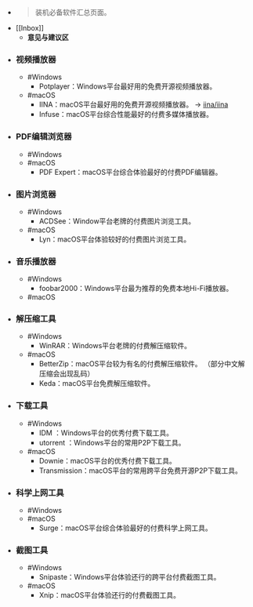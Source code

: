 - > 装机必备软件汇总页面。
- [[Inbox]]
    - __意见与建议区__
- ### 视频播放器
    - #Windows
        - Potplayer：Windows平台最好用的免费开源视频播放器。
    - #macOS
        - IINA：macOS平台最好用的免费开源视频播放器。 -> [iina/iina](https://github.com/iina/iina)
        - Infuse：macOS平台综合性能最好的付费多媒体播放器。
- ### PDF编辑浏览器
    - #Windows
    - #macOS
        - PDF Expert：macOS平台综合体验最好的付费PDF编辑器。
- ### 图片浏览器
    - #Windows
        - ACDSee：Window平台老牌的付费图片浏览工具。
    - #macOS
        - Lyn：macOS平台体验较好的付费图片浏览工具。
- ### 音乐播放器
    - #Windows
        - foobar2000：Windows平台最为推荐的免费本地Hi-Fi播放器。
    - #macOS
- ### 解压缩工具
    - #Windows
        - WinRAR：Windows平台老牌的付费解压缩软件。
    - #macOS
        - BetterZip：macOS平台较为有名的付费解压缩软件。 （部分中文解压缩会出现乱码）
        - Keda：macOS平台免费解压缩软件。
- ### 下载工具
    - #Windows
        - IDM ：Windows平台的优秀付费下载工具。
        - utorrent ：Windows平台的常用P2P下载工具。
    - #macOS
        - Downie：macOS平台的优秀付费下载工具。
        - Transmission：macOS平台的常用跨平台免费开源P2P下载工具。
- ### 科学上网工具
    - #Windows
    - #macOS
        - Surge：macOS平台综合体验最好的付费科学上网工具。
- ### 截图工具
    - #Windows
        - Snipaste：Windows平台体验还行的跨平台付费截图工具。
    - #macOS
        - Xnip：macOS平台体验还行的付费截图工具。
